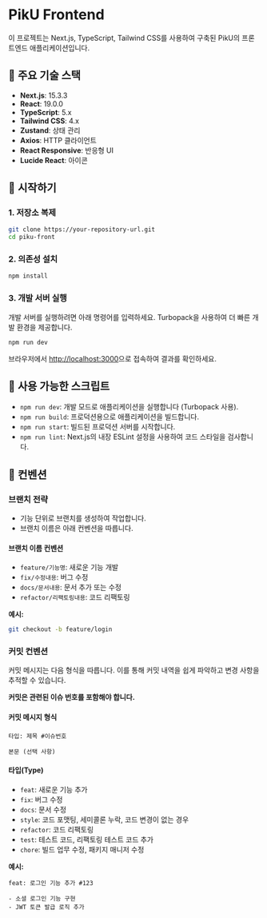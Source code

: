 # PikU Frontend

이 프로젝트는 Next.js, TypeScript, Tailwind CSS를 사용하여 구축된 PikU의 프론트엔드 애플리케이션입니다.

## 🚀 주요 기술 스택

- **Next.js**: 15.3.3
- **React**: 19.0.0
- **TypeScript**: 5.x
- **Tailwind CSS**: 4.x
- **Zustand**: 상태 관리
- **Axios**: HTTP 클라이언트
- **React Responsive**: 반응형 UI
- **Lucide React**: 아이콘

## 🏁 시작하기

### 1. 저장소 복제

```bash
git clone https://your-repository-url.git
cd piku-front
```

### 2. 의존성 설치

```bash
npm install
```

### 3. 개발 서버 실행

개발 서버를 실행하려면 아래 명령어를 입력하세요. Turbopack을 사용하여 더 빠른 개발 환경을 제공합니다.

```bash
npm run dev
```

브라우저에서 [http://localhost:3000](http://localhost:3000)으로 접속하여 결과를 확인하세요.

## 📜 사용 가능한 스크립트

- `npm run dev`: 개발 모드로 애플리케이션을 실행합니다 (Turbopack 사용).
- `npm run build`: 프로덕션용으로 애플리케이션을 빌드합니다.
- `npm run start`: 빌드된 프로덕션 서버를 시작합니다.
- `npm run lint`: Next.js의 내장 ESLint 설정을 사용하여 코드 스타일을 검사합니다.

## 🤝 컨벤션

### 브랜치 전략

- 기능 단위로 브랜치를 생성하여 작업합니다.
- 브랜치 이름은 아래 컨벤션을 따릅니다.

#### 브랜치 이름 컨벤션

- `feature/기능명`: 새로운 기능 개발
- `fix/수정내용`: 버그 수정
- `docs/문서내용`: 문서 추가 또는 수정
- `refactor/리팩토링내용`: 코드 리팩토링

**예시:**

```bash
git checkout -b feature/login
```

### 커밋 컨벤션

커밋 메시지는 다음 형식을 따릅니다. 이를 통해 커밋 내역을 쉽게 파악하고 변경 사항을 추적할 수 있습니다.

**커밋은 관련된 이슈 번호를 포함해야 합니다.**

#### 커밋 메시지 형식

```
타입: 제목 #이슈번호

본문 (선택 사항)
```

#### 타입(Type)

- `feat`: 새로운 기능 추가
- `fix`: 버그 수정
- `docs`: 문서 수정
- `style`: 코드 포맷팅, 세미콜론 누락, 코드 변경이 없는 경우
- `refactor`: 코드 리팩토링
- `test`: 테스트 코드, 리팩토링 테스트 코드 추가
- `chore`: 빌드 업무 수정, 패키지 매니저 수정

**예시:**

```
feat: 로그인 기능 추가 #123

- 소셜 로그인 기능 구현
- JWT 토큰 발급 로직 추가
```
